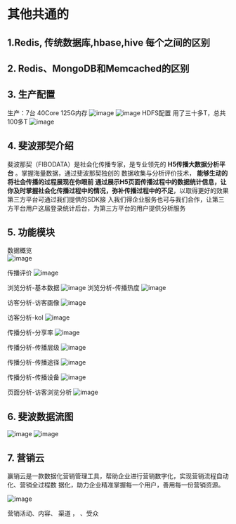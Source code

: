 # 其他共通的

## 1.Redis, 传统数据库,hbase,hive  每个之间的区别

## 2. Redis、MongoDB和Memcached的区别

## 3. 生产配置

生产：7台 40Core  125G内存
![image](http://static.lovedata.net/jpg/2018/6/19/9af8e559f85674de59abdb85dc603a11.jpg)
![image](http://static.lovedata.net/jpg/2018/6/19/b04a76d07a4a1dfaa6b52f2ff47ef2a3.jpg)
HDFS配置  用了三十多T，总共100多T
![image](http://static.lovedata.net/jpg/2018/6/19/fb4ff0877db450291d8dd29c533e6d3e.jpg)

## 4. 斐波那契介绍

斐波那契（FIBODATA）是社会化传播专家，是专业领先的 **H5传播大数据分析平台** 。掌握海量数据，通过斐波那契独创的 数据收集与分析评价技术， **能够生动的将社会传播的过程展现在你眼前**  **通过展示H5页面传播过程中的数据统计信息，让 你及时掌握社会化传播过程中的情况，弥补传播过程中的不足**，以取得更好的效果第三方平台可通过我们提供的SDK接 入我们得企业服务也可与我们合作，让第三方平台用户这届登录统计后台，为第三方平台的用户提供分析服务

## 5. 功能模块

数据概览  
![image](http://static.lovedata.net/jpg/2018/6/19/8bd75956119e675ff0914f7af1e977cb.jpg)

传播评价
![image](http://static.lovedata.net/jpg/2018/6/19/039f30a1c630ec622ec744f6d1e031fb.jpg)

浏览分析-基本数据
![image](http://static.lovedata.net/jpg/2018/6/19/e9075eb95f4e3c6bd1cf533b761c6ade.jpg)
浏览分析-传播热度
![image](http://static.lovedata.net/jpg/2018/6/19/4f668ffda4e06274637141140acd546b.jpg)

访客分析-访客画像
![image](http://static.lovedata.net/jpg/2018/6/19/432fc1fe5c2f8724dc98673eeb7c66fa.jpg)

访客分析-kol
![image](http://static.lovedata.net/jpg/2018/6/19/dccac21c054cda1da6581b8c0459b78c.jpg)

传播分析-分享率
![image](http://static.lovedata.net/jpg/2018/6/19/0be377437c8131c675d8065d5adb4fcd.jpg)

传播分析-传播层级
![image](http://static.lovedata.net/jpg/2018/6/19/74f1d0d0499d563b3d0b0feb57b873d6.jpg)

传播分析-传播途径
![image](http://static.lovedata.net/jpg/2018/6/19/1ae1c6562b51678bcaace28e4a7c4a66.jpg)

传播分析-传播设备
![image](http://static.lovedata.net/jpg/2018/6/19/d2e5f9e05e6563c732fee47135956414.jpg)


页面分析-访客浏览分析
![image](http://static.lovedata.net/jpg/2018/6/19/2d35f7a59da1c39f4cbee05e95e1c24e.jpg)

## 6. 斐波数据流图

![image](http://static.lovedata.net/jpg/2018/6/19/0b4db3ab82c19c5daeceecfb5b9f4aa1.jpg)
![image](http://static.lovedata.net/jpg/2018/6/19/9f24a9c1bf3b94bbff69f7d240ce6564.jpg)

## 7. 营销云

赢销云是一款数据化营销管理工具，帮助企业进行营销数字化，实现营销流程自动化、营销全过程数
据化，助力企业精准掌握每一个用户，善用每一份营销资源。

![image](http://static.lovedata.net/jpg/2018/6/20/66636b505fa3a677c3dc213a0aac15c7.jpg)

营销活动、内容、  渠道 ， 、受众